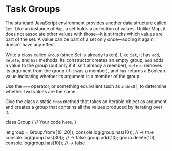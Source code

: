 # Task Groups

The standard JavaScript environment provides another data structure called ```Set```. Like an instance of ```Map```, a set holds a collection of values. Unlike Map, it does not associate other values with those—it just tracks which values are part of the set. A value can be part of a set only once—adding it again doesn’t have any effect.

Write a class called ```Group``` (since Set is already taken). Like ```Set```, it has ```add```, ```delete```, and ```has``` methods. Its constructor creates an empty group, ```add``` adds a value to the group (but only if it isn’t already a member), ```delete``` removes its argument from the group (if it was a member), and ```has``` returns a Boolean value indicating whether its argument is a member of the group.

Use the ```===``` operator, or something equivalent such as ```indexOf```, to determine whether two values are the same.

Give the class a static ```from``` method that takes an iterable object as argument and creates a group that contains all the values produced by iterating over it.

class Group {
  // Your code here.
}

let group = Group.from([10, 20]);
console.log(group.has(10));
// → true
console.log(group.has(30));
// → false
group.add(10);
group.delete(10);
console.log(group.has(10));
// → false